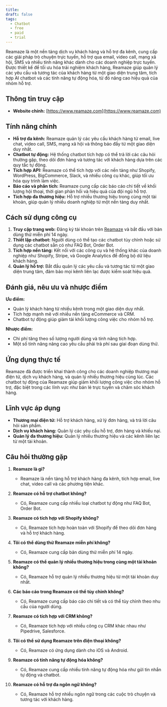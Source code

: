 ```yaml
---
title: 
draft: false
tags:
  - Chatbot
  - free
  - paid
  - trial
---
```

Reamaze là một nền tảng dịch vụ khách hàng và hỗ trợ đa kênh, cung cấp các giải pháp trò chuyện trực tuyến, hỗ trợ qua email, video call, mạng xã hội, SMS và nhiều tính năng khác dành cho các doanh nghiệp trực tuyến. Được thiết kế để tối ưu hóa trải nghiệm khách hàng, Reamaze giúp quản lý các yêu cầu và tương tác của khách hàng từ một giao diện trung tâm, tích hợp AI chatbot và các tính năng tự động hóa, từ đó nâng cao hiệu quả của nhóm hỗ trợ.

## Thông tin truy cập

- **Website chính:** [https://www.reamaze.com](https://www.reamaze.com)

## Tính năng chính

- **Hỗ trợ đa kênh:** Reamaze quản lý các yêu cầu khách hàng từ email, live chat, video call, SMS, mạng xã hội và thông báo đẩy từ một giao diện duy nhất.
- **Chatbot tự động:** Hệ thống chatbot tích hợp có thể trả lời các câu hỏi thường gặp, theo dõi đơn hàng và tương tác với khách hàng dựa trên các quy tắc tự động.
- **Tích hợp API:** Reamaze có thể tích hợp với các nền tảng như Shopify, WordPress, BigCommerce, Slack, và nhiều công cụ khác, giúp tối ưu hóa quy trình làm việc.
- **Báo cáo và phân tích:** Reamaze cung cấp các báo cáo chi tiết về khối lượng hội thoại, thời gian phản hồi và hiệu quả của đội ngũ hỗ trợ.
- **Tích hợp đa thương hiệu:** Hỗ trợ nhiều thương hiệu trong cùng một tài khoản, giúp quản lý nhiều doanh nghiệp từ một nền tảng duy nhất.

## Cách sử dụng công cụ

1. **Truy cập trang web:** Đăng ký tài khoản trên [Reamaze](https://www.reamaze.com) và bắt đầu với bản dùng thử miễn phí 14 ngày.
2. **Thiết lập chatbot:** Người dùng có thể tạo các chatbot tùy chỉnh hoặc sử dụng các chatbot sẵn có như FAQ Bot, Order Bot.
3. **Tích hợp nền tảng:** Kết nối với các công cụ và hệ thống khác của doanh nghiệp như Shopify, Stripe, và Google Analytics để đồng bộ dữ liệu khách hàng.
4. **Quản lý hỗ trợ:** Bắt đầu quản lý các yêu cầu và tương tác từ một giao diện trung tâm, đảm bảo mọi kênh liên lạc được kiểm soát hiệu quả.

## Đánh giá, nêu ưu và nhược điểm

**Ưu điểm:**

- Quản lý khách hàng từ nhiều kênh trong một giao diện duy nhất.
- Tích hợp mạnh mẽ với nhiều nền tảng eCommerce và CRM.
- Chatbot tự động giúp giảm tải khối lượng công việc cho nhóm hỗ trợ.

**Nhược điểm:**

- Chi phí tăng theo số lượng người dùng và tính năng tích hợp.
- Một số tính năng nâng cao yêu cầu phải trả phí sau giai đoạn dùng thử.

## Ứng dụng thực tế

Reamaze đã được triển khai thành công cho các doanh nghiệp thương mại điện tử, dịch vụ khách hàng, và quản lý nhiều thương hiệu cùng lúc. Các chatbot tự động của Reamaze giúp giảm khối lượng công việc cho nhóm hỗ trợ, đặc biệt trong các lĩnh vực như bán lẻ trực tuyến và chăm sóc khách hàng.

## Lĩnh vực áp dụng

- **Thương mại điện tử:** Hỗ trợ khách hàng, xử lý đơn hàng, và trả lời câu hỏi sản phẩm.
- **Dịch vụ khách hàng:** Quản lý các yêu cầu hỗ trợ, đơn hàng và khiếu nại.
- **Quản lý đa thương hiệu:** Quản lý nhiều thương hiệu và các kênh liên lạc từ một tài khoản.

## Câu hỏi thường gặp

1. **Reamaze là gì?**
    
    - Reamaze là nền tảng hỗ trợ khách hàng đa kênh, tích hợp email, live chat, video call và các phương tiện khác.
2. **Reamaze có hỗ trợ chatbot không?**
    
    - Có, Reamaze cung cấp nhiều loại chatbot tự động như FAQ Bot, Order Bot.
3. **Reamaze có tích hợp với Shopify không?**
    
    - Có, Reamaze tích hợp hoàn toàn với Shopify để theo dõi đơn hàng và hỗ trợ khách hàng.
4. **Tôi có thể dùng thử Reamaze miễn phí không?**
    
    - Có, Reamaze cung cấp bản dùng thử miễn phí 14 ngày.
5. **Reamaze có thể quản lý nhiều thương hiệu trong cùng một tài khoản không?**
    
    - Có, Reamaze hỗ trợ quản lý nhiều thương hiệu từ một tài khoản duy nhất.
6. **Các báo cáo trong Reamaze có thể tùy chỉnh không?**
    
    - Có, Reamaze cung cấp báo cáo chi tiết và có thể tùy chỉnh theo nhu cầu của người dùng.
7. **Reamaze có tích hợp với CRM không?**
    
    - Có, Reamaze tích hợp với nhiều công cụ CRM khác nhau như Pipedrive, Salesforce.
8. **Tôi có thể sử dụng Reamaze trên điện thoại không?**
    
    - Có, Reamaze có ứng dụng dành cho iOS và Android.
9. **Reamaze có tính năng tự động hóa không?**
    
    - Có, Reamaze cung cấp nhiều tính năng tự động hóa như gửi tin nhắn tự động và chatbot.
10. **Reamaze có hỗ trợ đa ngôn ngữ không?**
    
    - Có, Reamaze hỗ trợ nhiều ngôn ngữ trong các cuộc trò chuyện và tương tác với khách hàng.
